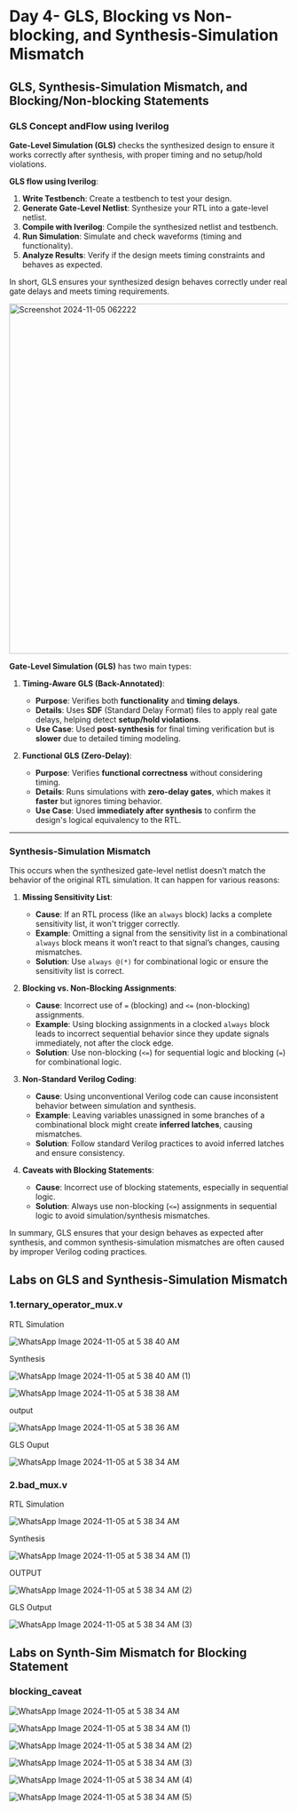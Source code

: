 # Day 4- GLS, Blocking vs Non-blocking, and Synthesis-Simulation Mismatch
## GLS, Synthesis-Simulation Mismatch, and Blocking/Non-blocking Statements
### GLS Concept andFlow using Iverilog
**Gate-Level Simulation (GLS)** checks the synthesized design to ensure it works correctly after synthesis, with proper timing and no setup/hold violations.

**GLS flow using Iverilog**:

1. **Write Testbench**: Create a testbench to test your design.
2. **Generate Gate-Level Netlist**: Synthesize your RTL into a gate-level netlist.
3. **Compile with Iverilog**: Compile the synthesized netlist and testbench.
4. **Run Simulation**: Simulate and check waveforms (timing and functionality).
5. **Analyze Results**: Verify if the design meets timing constraints and behaves as expected.

In short, GLS ensures your synthesized design behaves correctly under real gate delays and meets timing requirements.

<img width="631" alt="Screenshot 2024-11-05 062222" src="https://github.com/user-attachments/assets/dc3c0917-7272-4d05-9bb7-0c6f6daa6f1c">


**Gate-Level Simulation (GLS)** has two main types:

1. **Timing-Aware GLS (Back-Annotated)**:
   - **Purpose**: Verifies both **functionality** and **timing delays**.
   - **Details**: Uses **SDF** (Standard Delay Format) files to apply real gate delays, helping detect **setup/hold violations**.
   - **Use Case**: Used **post-synthesis** for final timing verification but is **slower** due to detailed timing modeling.

2. **Functional GLS (Zero-Delay)**:
   - **Purpose**: Verifies **functional correctness** without considering timing.
   - **Details**: Runs simulations with **zero-delay gates**, which makes it **faster** but ignores timing behavior.
   - **Use Case**: Used **immediately after synthesis** to confirm the design's logical equivalency to the RTL.

---

### **Synthesis-Simulation Mismatch**

This occurs when the synthesized gate-level netlist doesn’t match the behavior of the original RTL simulation. It can happen for various reasons:

1. **Missing Sensitivity List**:
   - **Cause**: If an RTL process (like an `always` block) lacks a complete sensitivity list, it won't trigger correctly.
   - **Example**: Omitting a signal from the sensitivity list in a combinational `always` block means it won’t react to that signal’s changes, causing mismatches.
   - **Solution**: Use `always @(*)` for combinational logic or ensure the sensitivity list is correct.

2. **Blocking vs. Non-Blocking Assignments**:
   - **Cause**: Incorrect use of `=` (blocking) and `<=` (non-blocking) assignments.
   - **Example**: Using blocking assignments in a clocked `always` block leads to incorrect sequential behavior since they update signals immediately, not after the clock edge.
   - **Solution**: Use non-blocking (`<=`) for sequential logic and blocking (`=`) for combinational logic.

3. **Non-Standard Verilog Coding**:
   - **Cause**: Using unconventional Verilog code can cause inconsistent behavior between simulation and synthesis.
   - **Example**: Leaving variables unassigned in some branches of a combinational block might create **inferred latches**, causing mismatches.
   - **Solution**: Follow standard Verilog practices to avoid inferred latches and ensure consistency.

4. **Caveats with Blocking Statements**:
   - **Cause**: Incorrect use of blocking statements, especially in sequential logic.
   - **Solution**: Always use non-blocking (`<=`) assignments in sequential logic to avoid simulation/synthesis mismatches.

In summary, GLS ensures that your design behaves as expected after synthesis, and common synthesis-simulation mismatches are often caused by improper Verilog coding practices.

## Labs on GLS and Synthesis-Simulation Mismatch
### 1.ternary_operator_mux.v
RTL Simulation

![WhatsApp Image 2024-11-05 at 5 38 40 AM](https://github.com/user-attachments/assets/f2963bf1-3787-4f44-b348-b031b40a9922)

Synthesis

![WhatsApp Image 2024-11-05 at 5 38 40 AM (1)](https://github.com/user-attachments/assets/702a6801-c554-46eb-80e7-ba4a79a9d52e)

![WhatsApp Image 2024-11-05 at 5 38 38 AM](https://github.com/user-attachments/assets/d53ec49a-7680-4642-b659-5385c86b85fc)

output

![WhatsApp Image 2024-11-05 at 5 38 36 AM](https://github.com/user-attachments/assets/1eeae96e-34aa-4f52-b90b-edee78e36c5f)

GLS Ouput

![WhatsApp Image 2024-11-05 at 5 38 34 AM](https://github.com/user-attachments/assets/42cc18af-1c5a-498d-a8ea-a96e79841899)

### 2.bad_mux.v

RTL Simulation 

![WhatsApp Image 2024-11-05 at 5 38 34 AM](https://github.com/user-attachments/assets/b8f56ca6-1182-47fd-9183-883dff2315a5)

Synthesis

![WhatsApp Image 2024-11-05 at 5 38 34 AM (1)](https://github.com/user-attachments/assets/360636d9-553b-4848-80d0-bfebd58321d3)

OUTPUT

![WhatsApp Image 2024-11-05 at 5 38 34 AM (2)](https://github.com/user-attachments/assets/545a0810-ad47-46f8-b4e5-0142fa90b2c6)

GLS Output

![WhatsApp Image 2024-11-05 at 5 38 34 AM (3)](https://github.com/user-attachments/assets/5d8601d7-f296-454e-9c5f-92c3218f731a)

## Labs on Synth-Sim Mismatch for Blocking Statement
### blocking_caveat

![WhatsApp Image 2024-11-05 at 5 38 34 AM](https://github.com/user-attachments/assets/25b19225-8b2a-43cf-97a3-0608cf027cd2)

![WhatsApp Image 2024-11-05 at 5 38 34 AM (1)](https://github.com/user-attachments/assets/b371e37e-34f0-41a6-a065-e99113a6cb1d)

![WhatsApp Image 2024-11-05 at 5 38 34 AM (2)](https://github.com/user-attachments/assets/f24bbd15-11d7-4dd5-b2a0-d01bf5ade5a1)

![WhatsApp Image 2024-11-05 at 5 38 34 AM (3)](https://github.com/user-attachments/assets/101605d0-25c3-48f9-b36d-dcf873670deb)

![WhatsApp Image 2024-11-05 at 5 38 34 AM (4)](https://github.com/user-attachments/assets/6906a832-f70c-422e-a736-1916823d1e74)

![WhatsApp Image 2024-11-05 at 5 38 34 AM (5)](https://github.com/user-attachments/assets/76907202-b8bc-45e8-b045-a0f0a814739b)
